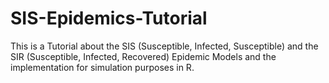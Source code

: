 # SIS-Epidemics-Tutorial
This is a Tutorial about the SIS (Susceptible, Infected, Susceptible) and the SIR (Susceptible, Infected, Recovered) Epidemic Models and the implementation for simulation purposes in R.
